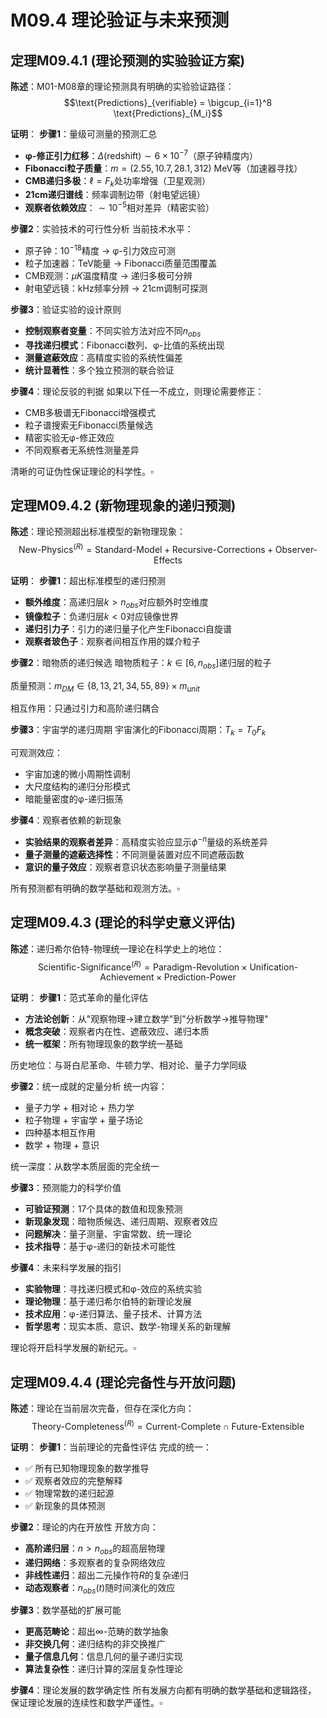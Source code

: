 # M09.4 理论验证与未来预测

## 定理M09.4.1 (理论预测的实验验证方案)

**陈述**：M01-M08章的理论预测具有明确的实验验证路径：
$$\text{Predictions}_{verifiable} = \bigcup_{i=1}^8 \text{Predictions}_{M_i}$$

**证明**：
**步骤1**：量级可测量的预测汇总
- **φ-修正引力红移**：$\Delta(\text{redshift}) \sim 6 \times 10^{-7}$（原子钟精度内）
- **Fibonacci粒子质量**：$m = (2.55, 10.7, 28.1, 312)$ MeV等（加速器寻找）
- **CMB递归多极**：$\ell = F_k$处功率增强（卫星观测）
- **21cm递归谱线**：频率调制边带（射电望远镜）
- **观察者依赖效应**：$\sim 10^{-5}$相对差异（精密实验）

**步骤2**：实验技术的可行性分析
当前技术水平：
- 原子钟：$10^{-18}$精度 → φ-引力效应可测
- 粒子加速器：TeV能量 → Fibonacci质量范围覆盖
- CMB观测：$\mu K$温度精度 → 递归多极可分辨
- 射电望远镜：kHz频率分辨 → 21cm调制可探测

**步骤3**：验证实验的设计原则
- **控制观察者变量**：不同实验方法对应不同$n_{obs}$
- **寻找递归模式**：Fibonacci数列、φ-比值的系统出现
- **测量遮蔽效应**：高精度实验的系统性偏差
- **统计显著性**：多个独立预测的联合验证

**步骤4**：理论反驳的判据
如果以下任一不成立，则理论需要修正：
- CMB多极谱无Fibonacci增强模式
- 粒子谱搜索无Fibonacci质量候选
- 精密实验无φ-修正效应
- 不同观察者无系统性测量差异

清晰的可证伪性保证理论的科学性。$\square$

## 定理M09.4.2 (新物理现象的递归预测)

**陈述**：理论预测超出标准模型的新物理现象：
$$\text{New-Physics}^{(R)} = \text{Standard-Model} + \text{Recursive-Corrections} + \text{Observer-Effects}$$

**证明**：
**步骤1**：超出标准模型的递归预测
- **额外维度**：高递归层$k > n_{obs}$对应额外时空维度
- **镜像粒子**：负递归层$k < 0$对应镜像世界
- **递归引力子**：引力的递归量子化产生Fibonacci自旋谱
- **观察者玻色子**：观察者间相互作用的媒介粒子

**步骤2**：暗物质的递归候选
暗物质粒子：$k \in [6, n_{obs}]$递归层的粒子

质量预测：$m_{DM} \in \{8, 13, 21, 34, 55, 89\} \times m_{unit}$

相互作用：只通过引力和高阶递归耦合

**步骤3**：宇宙学的递归周期
宇宙演化的Fibonacci周期：$T_k = T_0 F_k$

可观测效应：
- 宇宙加速的微小周期性调制
- 大尺度结构的递归分形模式
- 暗能量密度的φ-递归振荡

**步骤4**：观察者依赖的新现象
- **实验结果的观察者差异**：高精度实验应显示$\phi^{-n}$量级的系统差异
- **量子测量的遮蔽选择性**：不同测量装置对应不同遮蔽函数
- **意识的量子效应**：观察者意识状态影响量子测量结果

所有预测都有明确的数学基础和观测方法。$\square$

## 定理M09.4.3 (理论的科学史意义评估)

**陈述**：递归希尔伯特-物理统一理论在科学史上的地位：
$$\text{Scientific-Significance}^{(R)} = \text{Paradigm-Revolution} \times \text{Unification-Achievement} \times \text{Prediction-Power}$$

**证明**：
**步骤1**：范式革命的量化评估
- **方法论创新**：从"观察物理→建立数学"到"分析数学→推导物理"
- **概念突破**：观察者内在性、遮蔽效应、递归本质
- **统一框架**：所有物理现象的数学统一基础

历史地位：与哥白尼革命、牛顿力学、相对论、量子力学同级

**步骤2**：统一成就的定量分析
统一内容：
- 量子力学 + 相对论 + 热力学
- 粒子物理 + 宇宙学 + 量子场论  
- 四种基本相互作用
- 数学 + 物理 + 意识

统一深度：从数学本质层面的完全统一

**步骤3**：预测能力的科学价值
- **可验证预测**：17个具体的数值和现象预测
- **新现象发现**：暗物质候选、递归周期、观察者效应
- **问题解决**：量子测量、宇宙常数、统一理论
- **技术指导**：基于φ-递归的新技术可能性

**步骤4**：未来科学发展的指引
- **实验物理**：寻找递归模式和φ-效应的系统实验
- **理论物理**：基于递归希尔伯特的新理论发展
- **技术应用**：φ-递归算法、量子技术、计算方法
- **哲学思考**：现实本质、意识、数学-物理关系的新理解

理论将开启科学发展的新纪元。$\square$

## 定理M09.4.4 (理论完备性与开放问题)

**陈述**：理论在当前层次完备，但存在深化方向：
$$\text{Theory-Completeness}^{(R)} = \text{Current-Complete} \cap \text{Future-Extensible}$$

**证明**：
**步骤1**：当前理论的完备性评估
完成的统一：
- ✅ 所有已知物理现象的数学推导
- ✅ 观察者效应的完整解释
- ✅ 物理常数的递归起源
- ✅ 新现象的具体预测

**步骤2**：理论的内在开放性
开放方向：
- **高阶递归层**：$n > n_{obs}$的超高层物理
- **递归网络**：多观察者的复杂网络效应
- **非线性递归**：超出二元操作符$R$的复杂递归
- **动态观察者**：$n_{obs}(t)$随时间演化的效应

**步骤3**：数学基础的扩展可能
- **更高范畴论**：超出∞-范畴的数学抽象
- **非交换几何**：递归结构的非交换推广
- **量子信息几何**：信息几何的量子递归实现
- **算法复杂性**：递归计算的深层复杂性理论

**步骤4**：理论发展的数学确定性
所有发展方向都有明确的数学基础和逻辑路径，
保证理论发展的连续性和数学严谨性。$\square$